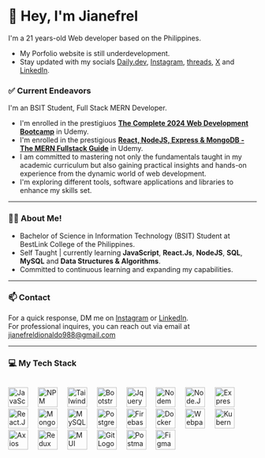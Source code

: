 # 👋 Hey, I'm Jianefrel
<!--<a href="https://app.daily.dev/jianefrel"><img src="https://api.daily.dev/devcards/v2/ZZLpdij3xSX9bASldSl3o.png?type=default&r=sjb" width="356" alt="JianefrelDionaldo's Dev Card"/></a> -->


I'm a 21 years-old Web developer based on the Philippines.
- My Porfolio website is still underdevelopment.
- Stay updated with my socials [Daily.dev](https://app.daily.dev/jianefrel), [Instagram](https://www.instagram.com/jn_devz/), [threads](https://www.threads.net/@jn_devz), [X](https://x.com/Jianefrel_D) and [LinkedIn](https://www.linkedin.com/in/jianefrel-dionaldo/).

### ✅ Current Endeavors
I'm an BSIT Student, Full Stack MERN Developer. 
- I'm enrolled in the prestigiuos [**The Complete 2024 Web Development Bootcamp**](https://www.udemy.com/course/the-complete-web-development-bootcamp/?kw=The+complete+2024&src=sac&couponCode=ST10MT8624) in Udemy.
- I'm enrolled in the prestigious [**React, NodeJS, Express & MongoDB - The MERN Fullstack Guide**](https://www.udemy.com/course/react-nodejs-express-mongodb-the-mern-fullstack-guide/?kw=React%2C+NodeJS%2C+Express+%26+MongoDB+-+The+MERN+Fullstack+Guide&src=sac&couponCode=ST10MT8624) in Udemy.
- I am committed to mastering not only the fundamentals taught in my academic curriculum but also gaining practical insights and hands-on experience from the dynamic world of web development.
- I'm exploring different tools, software applications and libraries to enhance my skills set. 
 
--- 
### 👨‍💻 About Me!
- Bachelor of Science in Information Technology (BSIT) Student at BestLink College of the Philippines.
- Self Taught | currently learning **JavaScript**, **React.Js**, **NodeJS**, **SQL**, **MySQL** and **Data Structures & Algorithms**.
- Committed to continuous learning and expanding my capabilities.

---

### 📫 Contact

For a quick response, DM me on [Instagram](https://www.instagram.com/jian.dionaldo/) or [LinkedIn](https://www.linkedin.com/in/jianefrel-dionaldo/).<br>
For professional inquires, you can reach out via email at [jianefreldionaldo988@gmail.com](mailto:jianefreldionaldo988@gmail.com) 

---

### 💻  My Tech Stack

<br clear="both">

<div align="left">
 <img src="https://cdn.jsdelivr.net/gh/devicons/devicon@latest/icons/javascript/javascript-original.svg" height="40" alt="JavaScript Logo" />
 <img width="12" />
 <img src="https://cdn.jsdelivr.net/gh/devicons/devicon@latest/icons/npm/npm-original-wordmark.svg" height="40" alt="NPM Logoa" />
 <img width="12" />
 <img src="https://cdn.jsdelivr.net/gh/devicons/devicon@latest/icons/tailwindcss/tailwindcss-original.svg" height="40" alt="Tailwind CSS Logo" />
 <img width="12" />
 <img src="https://cdn.jsdelivr.net/gh/devicons/devicon@latest/icons/bootstrap/bootstrap-original.svg" height="40" alt="Bootstrap Logo" />
 <img width="12" />
 <img src="https://cdn.jsdelivr.net/gh/devicons/devicon@latest/icons/jquery/jquery-original.svg" height="40" alt="Jquery Logo" />
 <img width="12" />
 <img src="https://cdn.jsdelivr.net/gh/devicons/devicon@latest/icons/nodemon/nodemon-original.svg" height="40" alt="Nodemon Logo" />
 <img width="12" />
 <img src="https://cdn.jsdelivr.net/gh/devicons/devicon@latest/icons/nodejs/nodejs-original.svg" height="40" alt="Node.Js Logo" />
 <img width="12" />
 <img src="https://cdn.jsdelivr.net/gh/devicons/devicon@latest/icons/express/express-original.svg" height="40" alt="Express.Js Logo" />
 <img width="12" />
 <img src="https://cdn.jsdelivr.net/gh/devicons/devicon@latest/icons/react/react-original.svg" height="40" alt="React.Js Logo"/>
 <img width="12" />
 <img src="https://cdn.jsdelivr.net/gh/devicons/devicon@latest/icons/mongodb/mongodb-original.svg" height="40" alt="MongoDB Logo" />
 <img width="12" />
 <img src="https://cdn.jsdelivr.net/gh/devicons/devicon@latest/icons/mysql/mysql-original.svg" height="40" alt="MySQL Logo" />
 <img width="12" />
 <img src="https://cdn.jsdelivr.net/gh/devicons/devicon@latest/icons/postgresql/postgresql-original.svg" height="40" alt="PostgreSQL Logo" />
 <img width="12" />
 <img src="https://cdn.jsdelivr.net/gh/devicons/devicon@latest/icons/firebase/firebase-original.svg" height="40" alt="Firebase Logo" />
 <img width="12" />
 <img src="https://cdn.jsdelivr.net/gh/devicons/devicon@latest/icons/docker/docker-original.svg" height="40" alt="Docker Logo" />
 <img width="12" />
 <img src="https://cdn.jsdelivr.net/gh/devicons/devicon@latest/icons/webpack/webpack-original.svg" height="40" alt="Webpack logo" />
 <img width="12" />
 <img src="https://cdn.jsdelivr.net/gh/devicons/devicon@latest/icons/kubernetes/kubernetes-original.svg" height="40" alt="Kubernetes Logo" />
 <img width="12" />
 <img src="https://cdn.jsdelivr.net/gh/devicons/devicon@latest/icons/axios/axios-plain.svg" height="40" alt="Axios Logo" />
 <img width="12" />
 <img src="https://cdn.jsdelivr.net/gh/devicons/devicon@latest/icons/redux/redux-original.svg" height="40" alt="Redux Logo" />
 <img width="12" />
 <img src="https://cdn.jsdelivr.net/gh/devicons/devicon@latest/icons/materialui/materialui-original.svg" height="40" alt="MUI Logo" />
 <img width="12" />
 <img src="https://cdn.jsdelivr.net/gh/devicons/devicon@latest/icons/git/git-original.svg" height="40" alt="Git Logo" />
 <img width="12" />
 <img src="https://cdn.jsdelivr.net/gh/devicons/devicon@latest/icons/postman/postman-original.svg" height="40" alt="Postman Logo" />
 <img width="12" />
 <img src="https://cdn.jsdelivr.net/gh/devicons/devicon@latest/icons/figma/figma-original.svg" height="40" alt="Figma Logo" />
</div>

<!--
![HTML5](https://img.shields.io/badge/html5-%23E34F26.svg?style=for-the-badge&logo=html5&logoColor=white)
![CSS3](https://img.shields.io/badge/css3-%231572B6.svg?style=for-the-badge&logo=css3&logoColor=white)
![JavaScript](https://img.shields.io/badge/javascript-%23323330.svg?style=for-the-badge&logo=javascript&logoColor=%23F7DF1E)
![JQuery](https://img.shields.io/badge/jquery-%23131B28.svg?style=for-the-badge&logo=jquery&logoColor=%2378cff5)
![Bootstrap](https://img.shields.io/badge/bootstrap-%23563D7C.svg?style=for-the-badge&logo=bootstrap&logoColor=white)
![TailwindCSS](https://img.shields.io/badge/tailwind%20css-%2338B2AC.svg?style=for-the-badge&logo=tailwind-css&logoColor=white)
![React](https://img.shields.io/badge/react-%2320232a.svg?style=for-the-badge&logo=react&logoColor=%2361DAFB)
![Node JS](https://img.shields.io/badge/Node%20JS-black?style=for-the-badge&logo=node.js&logoColor=green)
![NPM](https://img.shields.io/badge/NPM-%23CC3534?style=for-the-badge&logo=npm&logoColor=white)
![MySQL](https://img.shields.io/badge/MySQL-%2300758F?style=for-the-badge&logo=MySql&logoColor=white)
![Figma](https://img.shields.io/badge/figma-6527BE.svg?style=for-the-badge&logo=figma&logoColor=white)
![Git](https://img.shields.io/badge/git-%232b3137.svg?style=for-the-badge&logo=git&logoColor=%23F1502F)
![Github](https://img.shields.io/badge/github-%2324292d.svg?style=for-the-badge&logo=github&logoColor=%23ffffff)

-->

<!--
---
### 🚀  Top Lang

![Top Langs](https://github-readme-stats.vercel.app/api/top-langs/?username=JianefrelDionaldo&layout=compact&theme=light) <br>
-->

<!--
---
### 📊  Github Metrics
  <img src="https://github-readme-stats.vercel.app/api?username=JianefrelDionaldo&theme=tokyonight&show_icons=true&hide_border=true&count_private=true" alt="Err-Stats"/>
  <img src="https://github-readme-streak-stats.herokuapp.com?user=JianefrelDionaldo&theme=tokyonight&hide_border=true" alt="Err-stats"/> <br>

---

### 👨‍💻  Profile Visits:

![Profile Views](https://komarev.com/ghpvc/?username=jianefreldionaldo&label=Profile%20views&color=0e75b6&style=flat)
-->
